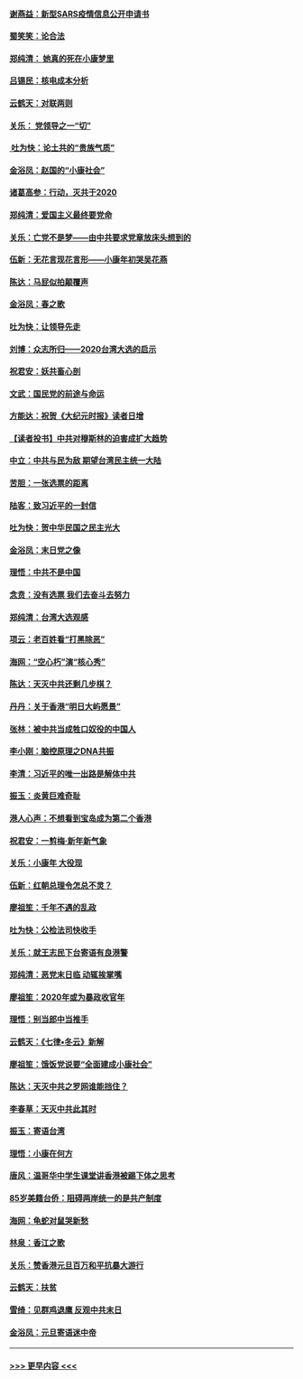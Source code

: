 #### [谢燕益：新型SARS疫情信息公开申请书](../pages/nsc993/n11808840.md?t=01220731) 
#### [蜀笑笑：论合法](../pages/nsc993/n11808064.md?t=01220731) 
#### [郑纯清： 她真的死在小康梦里](../pages/nsc993/n11806623.md?t=01220731) 
#### [吕锡民：核电成本分析](../pages/nsc993/n11806284.md?t=01220731) 
#### [云鹤天：对联两则](../pages/nsc993/n11805957.md?t=01220731) 
#### [关乐： 党领导之一“切”](../pages/nsc993/n11804505.md?t=01220731) 
#### [ 吐为快：论土共的“贵族气质”](../pages/nsc993/n11804490.md?t=01220731) 
#### [金浴凤：赵国的“小康社会”](../pages/nsc993/n11804452.md?t=01220731) 
#### [诸葛高参：行动，灭共于2020](../pages/nsc993/n11804120.md?t=01220731) 
#### [郑纯清：爱国主义最终要党命](../pages/nsc993/n11802197.md?t=01220731) 
#### [关乐：亡党不是梦——由中共要求党章放床头想到的](../pages/nsc993/n11802156.md?t=01220731) 
#### [伍新：无花言现花言形——小康年初哭吴花燕](../pages/nsc993/n11800044.md?t=01220731) 
#### [陈达：马屁似拍颠覆声](../pages/nsc993/n11800010.md?t=01220731) 
#### [金浴凤：春之歌](../pages/nsc993/n11797687.md?t=01220731) 
#### [吐为快：让领导先走](../pages/nsc993/n11797512.md?t=01220731) 
#### [刘博：众志所归——2020台湾大选的启示](../pages/nsc993/n11796878.md?t=01220731) 
#### [祝君安：妖共畜心剖](../pages/nsc993/n11794273.md?t=01220731) 
#### [文武：国民党的前途与命运](../pages/nsc993/n11794198.md?t=01220731) 
#### [方能达：祝贺《大纪元时报》读者日增](../pages/nsc993/n11793807.md?t=01220731) 
#### [【读者投书】中共对穆斯林的迫害成扩大趋势](../pages/nsc993/n11791371.md?t=01220731) 
#### [中立：中共与民为敌 期望台湾民主统一大陆](../pages/nsc993/n11790392.md?t=01220731) 
#### [苦胆：一张选票的距离](../pages/nsc993/n11788914.md?t=01220731) 
#### [陆客：致习近平的一封信](../pages/nsc993/n11788867.md?t=01220731) 
#### [吐为快：贺中华民国之民主光大](../pages/nsc993/n11788618.md?t=01220731) 
#### [金浴凤：末日党之像](../pages/nsc993/n11787475.md?t=01220731) 
#### [理悟：中共不是中国](../pages/nsc993/n11787463.md?t=01220731) 
#### [念贲：没有选票  我们去奋斗去努力](../pages/nsc993/n11787398.md?t=01220731) 
#### [郑纯清：台湾大选观感](../pages/nsc993/n11786210.md?t=01220731) 
#### [项云：老百姓看“打黑除恶”](../pages/nsc993/n11785398.md?t=01220731) 
#### [海网：“空心朽”演“核心秀”](../pages/nsc993/n11783874.md?t=01220731) 
#### [陈达：天灭中共还剩几步棋？](../pages/nsc993/n11783719.md?t=01220731) 
#### [丹丹：关于香港“明日大屿愿景”](../pages/nsc993/n11783273.md?t=01220731) 
#### [张林：被中共当成牲口奴役的中国人](../pages/nsc993/n11782397.md?t=01220731) 
#### [李小刚：脑控原理之DNA共振](../pages/nsc993/n11780962.md?t=01220731) 
#### [李清：习近平的唯一出路是解体中共](../pages/nsc993/n11780866.md?t=01220731) 
#### [振玉：炎黄巨难奇耻](../pages/nsc993/n11779632.md?t=01220731) 
#### [港人心声：不想看到宝岛成为第二个香港](../pages/nsc993/n11778817.md?t=01220731) 
#### [祝君安：一剪梅‧新年新气象](../pages/nsc993/n11776340.md?t=01220731) 
#### [关乐：小康年 大役现](../pages/nsc993/n11774213.md?t=01220731) 
#### [伍新：红朝总理令怎总不灵？](../pages/nsc993/n11770813.md?t=01220731) 
#### [廖祖笙：千年不遇的乱政](../pages/nsc993/n11770373.md?t=01220731) 
#### [吐为快：公检法司快收手](../pages/nsc993/n11770359.md?t=01220731) 
#### [关乐：就王志民下台寄语有良港警](../pages/nsc993/n11769903.md?t=01220731) 
#### [郑纯清：恶党末日临 动辄挨掌嘴](../pages/nsc993/n11769356.md?t=01220731) 
#### [廖祖笙：2020年或为暴政收官年](../pages/nsc993/n11768216.md?t=01220731) 
#### [理悟：别当郎中当推手](../pages/nsc993/n11768243.md?t=01220731) 
#### [云鹤天：《七律▪冬云》新解](../pages/nsc993/n11768204.md?t=01220731) 
#### [廖祖笙：饿饭党说要“全面建成小康社会”](../pages/nsc993/n11767482.md?t=01220731) 
#### [陈达：天灭中共之罗网谁能挡住？](../pages/nsc993/n11767465.md?t=01220731) 
#### [李春草：天灭中共此其时](../pages/nsc993/n11767452.md?t=01220731) 
#### [振玉：寄语台湾](../pages/nsc993/n11767432.md?t=01220731) 
#### [理悟：小康在何方](../pages/nsc993/n11767394.md?t=01220731) 
#### [唐风：温哥华中学生课堂讲香港被踢下体之思考](../pages/nsc993/n11766848.md?t=01220731) 
#### [85岁美籍台侨：阻碍两岸统一的是共产制度](../pages/nsc993/n11765043.md?t=01220731) 
#### [海网：龟蛇对鼠哭新愁](../pages/nsc993/n11764895.md?t=01220731) 
#### [林泉：香江之歌](../pages/nsc993/n11764415.md?t=01220731) 
#### [关乐：赞香港元旦百万和平抗暴大游行](../pages/nsc993/n11764382.md?t=01220731) 
#### [云鹤天：扶贫](../pages/nsc993/n11764245.md?t=01220731) 
#### [雪绮：见群鸡退鹰  反观中共末日](../pages/nsc993/n11762112.md?t=01220731) 
#### [金浴凤：元旦寄语迷中帝](../pages/nsc993/n11761788.md?t=01220731) 

----
#### [ >>> 更早内容 <<< ](../indexes/nsc993-earlier.md)
